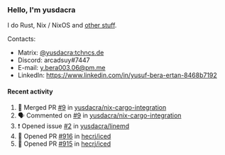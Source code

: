 ### Hello, I'm yusdacra

I do Rust, Nix / NixOS and [other stuff](https://yusdacra.gitlab.io/about).

Contacts:
- Matrix: [@yusdacra:tchncs.de](https://matrix.to/#/@yusdacra:tchncs.de)
- Discord: arcadsuy#7447
- E-mail: y.bera003.06@pm.me
- LinkedIn: https://www.linkedin.com/in/yusuf-bera-ertan-8468b7192

#### Recent activity

<!--START_SECTION:activity-->
1. 🎉 Merged PR [#9](https://github.com/yusdacra/nix-cargo-integration/pull/9) in [yusdacra/nix-cargo-integration](https://github.com/yusdacra/nix-cargo-integration)
2. 🗣 Commented on [#9](https://github.com/yusdacra/nix-cargo-integration/issues/9) in [yusdacra/nix-cargo-integration](https://github.com/yusdacra/nix-cargo-integration)
3. ❗️ Opened issue [#2](https://github.com/yusdacra/linemd/issues/2) in [yusdacra/linemd](https://github.com/yusdacra/linemd)
4. 💪 Opened PR [#916](https://github.com/hecrj/iced/pull/916) in [hecrj/iced](https://github.com/hecrj/iced)
5. 💪 Opened PR [#915](https://github.com/hecrj/iced/pull/915) in [hecrj/iced](https://github.com/hecrj/iced)
<!--END_SECTION:activity-->

